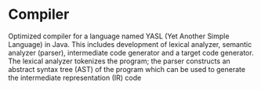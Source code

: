 # Compiler
Optimized compiler for a language named YASL (Yet Another Simple Language) in Java. This includes development of lexical analyzer, semantic analyzer (parser), intermediate code generator and a target code generator. The lexical analyzer tokenizes the program; the parser constructs an abstract syntax tree (AST) of the program which can be used to generate the intermediate representation (IR) code

